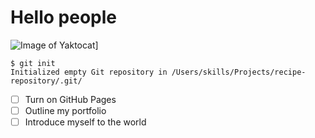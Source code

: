 # Hello people
![Image of Yaktocat](https://i.postimg.cc/4xZ6jZFK/91615a55ebee4c64a5a8c924240dbc5e.jpg)]
```
$ git init
Initialized empty Git repository in /Users/skills/Projects/recipe-repository/.git/
```
- [ ] Turn on GitHub Pages
- [ ] Outline my portfolio
- [ ] Introduce myself to the world
